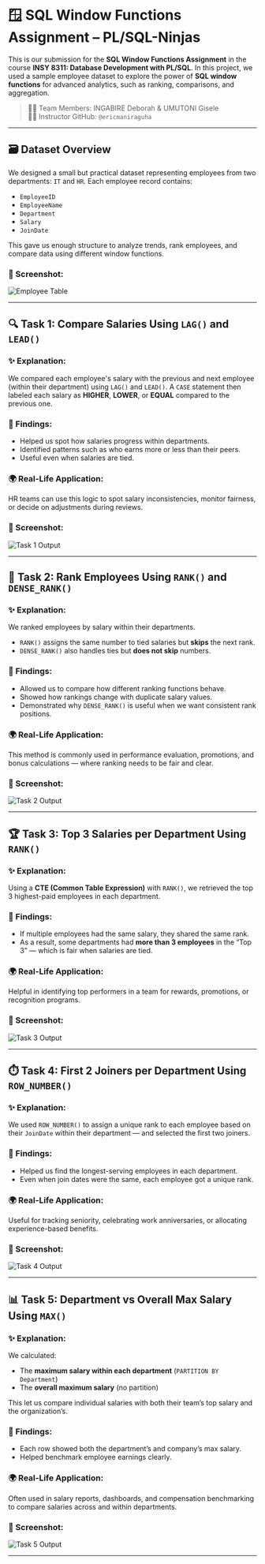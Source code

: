 # 🪟 SQL Window Functions Assignment – PL/SQL-Ninjas

This is our submission for the **SQL Window Functions Assignment** in the course **INSY 8311: Database Development with PL/SQL**. In this project, we used a sample employee dataset to explore the power of **SQL window functions** for advanced analytics, such as ranking, comparisons, and aggregation.

> 👩‍🎓 Team Members: INGABIRE Deborah & UMUTONI Gisele  
> 👨‍🏫 Instructor GitHub: `@ericmaniraguha`

---

## 🗃️ Dataset Overview

We designed a small but practical dataset representing employees from two departments: `IT` and `HR`. Each employee record contains:
- `EmployeeID`
- `EmployeeName`
- `Department`
- `Salary`
- `JoinDate`

This gave us enough structure to analyze trends, rank employees, and compare data using different window functions.

### 📸 Screenshot:
![Employee Table](screenshots/Employee%20table.jpg)

---

## 🔍 Task 1: Compare Salaries Using `LAG()` and `LEAD()`

### ✨ Explanation:
We compared each employee's salary with the previous and next employee (within their department) using `LAG()` and `LEAD()`. A `CASE` statement then labeled each salary as **HIGHER**, **LOWER**, or **EQUAL** compared to the previous one.

### 🔬 Findings:
- Helped us spot how salaries progress within departments.
- Identified patterns such as who earns more or less than their peers.
- Useful even when salaries are tied.

### 🌍 Real-Life Application:
HR teams can use this logic to spot salary inconsistencies, monitor fairness, or decide on adjustments during reviews.

### 📸 Screenshot:
![Task 1 Output](screenshots/Query-Task1.jpg)

---

## 🥇 Task 2: Rank Employees Using `RANK()` and `DENSE_RANK()`

### ✨ Explanation:
We ranked employees by salary within their departments.  
- `RANK()` assigns the same number to tied salaries but **skips** the next rank.  
- `DENSE_RANK()` also handles ties but **does not skip** numbers.

### 🔬 Findings:
- Allowed us to compare how different ranking functions behave.
- Showed how rankings change with duplicate salary values.
- Demonstrated why `DENSE_RANK()` is useful when we want consistent rank positions.

### 🌍 Real-Life Application:
This method is commonly used in performance evaluation, promotions, and bonus calculations — where ranking needs to be fair and clear.

### 📸 Screenshot:
![Task 2 Output](screenshots/Query-Task2.jpg)

---

## 🏆 Task 3: Top 3 Salaries per Department Using `RANK()`

### ✨ Explanation:
Using a **CTE (Common Table Expression)** with `RANK()`, we retrieved the top 3 highest-paid employees in each department.

### 🔬 Findings:
- If multiple employees had the same salary, they shared the same rank.
- As a result, some departments had **more than 3 employees** in the “Top 3” — which is fair when salaries are tied.

### 🌍 Real-Life Application:
Helpful in identifying top performers in a team for rewards, promotions, or recognition programs.

### 📸 Screenshot:
![Task 3 Output](screenshots/Query-Task3.png)

---

## ⏱️ Task 4: First 2 Joiners per Department Using `ROW_NUMBER()`

### ✨ Explanation:
We used `ROW_NUMBER()` to assign a unique rank to each employee based on their `JoinDate` within their department — and selected the first two joiners.

### 🔬 Findings:
- Helped us find the longest-serving employees in each department.
- Even when join dates were the same, each employee got a unique rank.

### 🌍 Real-Life Application:
Useful for tracking seniority, celebrating work anniversaries, or allocating experience-based benefits.

### 📸 Screenshot:
![Task 4 Output](screenshots/Query-Task4.png)

---

## 📊 Task 5: Department vs Overall Max Salary Using `MAX()`

### ✨ Explanation:
We calculated:
- The **maximum salary within each department** (`PARTITION BY Department`)
- The **overall maximum salary** (no partition)

This let us compare individual salaries with both their team’s top salary and the organization’s.

### 🔬 Findings:
- Each row showed both the department’s and company’s max salary.
- Helped benchmark employee earnings clearly.

### 🌍 Real-Life Application:
Often used in salary reports, dashboards, and compensation benchmarking to compare salaries across and within departments.

### 📸 Screenshot:
![Task 5 Output](screenshots/Query-Task5.png)

---
